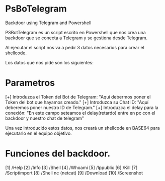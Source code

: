 # PsBoTelegram
Backdoor using Telegram and Powershell

PSBotTelegram es un script escrito en Powershell que nos crea una backdoor que se conecta a Telegram y se gestiona desde Telegram.

Al ejecutar el script nos va a pedir 3 datos necesarios para crear el shellcode.

Los datos que nos pide son los siguientes:

# Parametros
[+] Introduzca el Token del Bot de Telegram: "Aquí debermos poner el Token del bot que hayamos creado."
[+] Introduzca su Chat ID: "Aquí deberemos poner nuestro ID de Telegram."
[+] Introduzca el delay para la conexión: "En este campo seteamos el delay(retardo) entre en pc con el backdoor y nuestro chat de telegram" 

Una vez introducido estos datos, nos creará un shellcode en BASE64 para ejecutarlo en el equipo objetivo.

# Funciones del backdoor.

[1] /Help
[2] /Info
[3] /Shell
[4] /Whoami
[5] /Ippublic
[6] /Kill
[7] /Scriptimport
[8] /Shell nc (netcat)
[9] /Download
[10] /Screenshot
